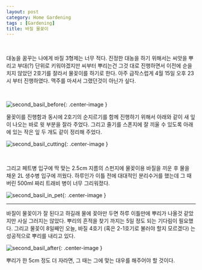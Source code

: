 ```yaml
---
layout: post
category: Home Gardening
tags : [Gardening]
title: 바질 물꽂이
---
```


<br/>

대농을 꿈꾸는 나에게 바질 3형제는 너무 적다. 진정한 대농을 하기 위해서는 씨앗을 뿌리고 부대(?) 단위로 키워야겠지만 씨부터 뿌리는건 그것 대로 진행하면서 이전에 순을 치지 않았던 2호기를 잘라서 물꽂이를 하기로 한다. 아주 급작스럽게 4월 15일 오후 23시 부터 진행하였다. 맥주를 마셔서 그랬던것이 아닌가 싶다.

<br/>

![second_basil_before](https://s3.ap-northeast-2.amazonaws.com/image.hankyul.io/2018042301.jpg){: .center-image }

물꽂이를 진행함과 동시에 2호기의 순지르기를 함께 진행하기 위해서 아래와 같이 새 잎이 나오는 바로 윗 부분을 잘라 주었다. 그리고 줄기를 스폰지에 잘 끼울 수 있도록 아래에 있는 작은 잎 두 개도 같이 정리해 주었다.


![second_basil_cutting](https://s3.ap-northeast-2.amazonaws.com/image.hankyul.io/2018042302.jpg){: .center-image }

<br/>

그리고 페트병 입구에 딱 맞는 2.5cm 지름의 스펀지에 물꽂이용 바질을 끼운 후 물을 채운 2L 생수병 입구에 끼웠다. 하루인가 이틀 전에 대대적인 분리수거를 했는데 그 때 버린 500ml 짜리 트래비 병이 너무 그리워졌다.


![second_basil_in_pet](https://s3.ap-northeast-2.amazonaws.com/image.hankyul.io/2018042303.jpg){: .center-image }

- - -

바질이 물꽂이가 잘 된다고 하길래 물에 꽂아만 두면 하루 이틀만에 뿌리가 나올것 같았지만 사실 그러지는 않았다. 뿌리의 흔적을 찾기 까지는 5일 정도 되는 기다림이 필요했다. 그리고 물꽂이 8일째인 오늘, 바질 4호기 (혹은 2-1호기로 불러야 할지 모르겠다) 는 성공적으로 뿌리를 내리고 있다.

![second_basil_after](https://s3.ap-northeast-2.amazonaws.com/image.hankyul.io/2018042304.jpg){: .center-image }

뿌리가 한 5cm 정도 더 자라면, 그 때는 그에 맞는 대우를 해주어야 할 것이다.
